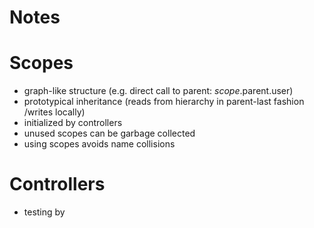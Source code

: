 Notes
=======

# Scopes
 * graph-like structure
    (e.g. direct call to parent: $scope.$parent.user)
 * prototypical inheritance (reads from hierarchy in parent-last fashion /writes locally)
 * initialized by controllers
 * unused scopes can be garbage collected
 * using scopes avoids name collisions

# Controllers
 * testing by